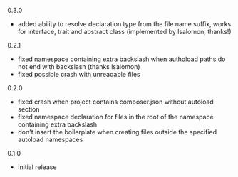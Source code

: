 0.3.0

- added ability to resolve declaration type from the file name suffix, works for interface, trait and abstract class (implemented by lsalomon, thanks!)

0.2.1

- fixed namespace containing extra backslash when authoload paths do not end with backslash (thanks lsalomon)
- fixed possible crash with unreadable files

0.2.0

- fixed crash when project contains composer.json without autoload section
- fixed namespace declaration for files in the root of the namespace containing extra backslash
- don't insert the boilerplate when creating files outside the specified autoload namespaces

0.1.0

- initial release
